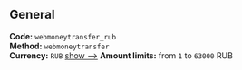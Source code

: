 ## General 
**Code:** `webmoneytransfer_rub`  
**Method:** `webmoneytransfer`  
**Currency:** `RUB` [show -->]() 
**Amount limits:** from `1`  to `63000`  RUB 